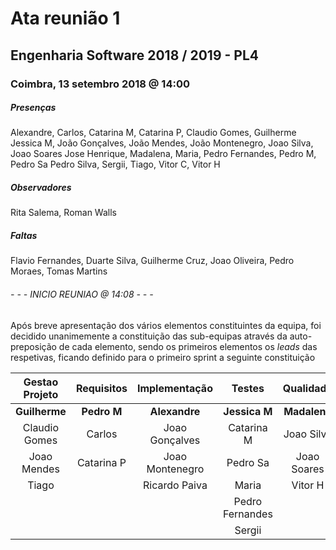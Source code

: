 # Ata reunião 1

## Engenharia Software 2018 / 2019 - PL4

### Coimbra, 13 setembro 2018 @ 14:00


##### Presenças
Alexandre, Carlos, Catarina M, Catarina P, Claudio Gomes, Guilherme
Jessica M, João Gonçalves, João Mendes, João Montenegro, Joao Silva, Joao Soares
Jose Henrique, Madalena, Maria, Pedro Fernandes, Pedro M, Pedro Sa
Pedro Silva, Sergii, Tiago, Vitor C, Vitor H


##### Observadores
Rita Salema, Roman Walls


##### Faltas
Flavio Fernandes, Duarte Silva, Guilherme Cruz, Joao Oliveira, Pedro Moraes, Tomas Martins


###### - - - INICIO REUNIAO @ 14:08 - - -

Após breve apresentação dos vários elementos constituintes da equipa, foi decidido unanimemente a constituição das sub-equipas através da auto-preposição de cada elemento, sendo os primeiros elementos os *leads* das respetivas, ficando definido para o primeiro sprint a seguinte constituição


Gestao Projeto | Requisitos | Implementação | Testes | Qualidade | Ambiente
:---: | :---: | :---: | :---: | :---: | :---:
 **Guilherme** | **Pedro M** | **Alexandre** | **Jessica M** | **Madalena** | **Vitor C**
Claudio Gomes | Carlos | Joao Gonçalves | Catarina M | Joao Silva | Jose Henrique
Joao Mendes | Catarina P | Joao Montenegro | Pedro Sa | Joao Soares | Pedro Silva
 | Tiago | | Ricardo Paiva | Maria |  Vitor H
 | | | | Pedro Fernandes | 
 | | | | Sergii | 

 

